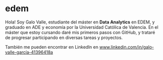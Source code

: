 # edem
Hola! Soy Galo Valle, estudiante del máster en **Data Analytics** en EDEM, y graduado en ADE y economía por la Universidad Católica de Valencia. En el máster que estoy cursando daré mis primeros pasos con GitHub, y trataré de progresar participando en diversas tareas y proyectos.

También me pueden encontrar en LinkedIn en www.linkedin.com/in/galo-valle-garcía-41396418a 
